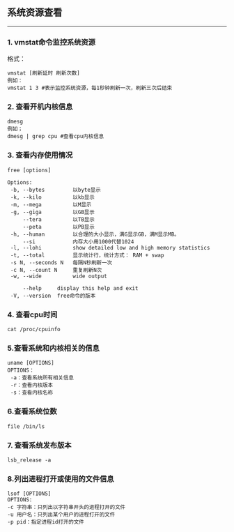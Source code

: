 ## 系统资源查看

***

### 1. vmstat命令监控系统资源

格式：

```
vmstat [刷新延时 刷新次数]
例如：
vmstat 1 3 #表示监控系统资源，每1秒钟刷新一次，刷新三次后结束 
```



### 2. 查看开机内核信息

```
dmesg
例如；
dmesg | grep cpu #查看cpu内核信息
```





### 3. 查看内存使用情况

```
free [options]

Options:
 -b, --bytes         以byte显示
 -k, --kilo          以kb显示
 -m, --mega          以M显示
 -g, --giga          以GB显示
     --tera          以TB显示
     --peta          以PB显示
 -h, --human         以合理的大小显示，满G显示GB，满M显示MB。
     --si            内存大小用1000代替1024
 -l, --lohi          show detailed low and high memory statistics
 -t, --total         显示统计行，统计方式： RAM + swap
 -s N, --seconds N   每隔N秒刷新一次
 -c N, --count N     重复刷新N次
 -w, --wide          wide output

     --help     display this help and exit
 -V, --version  free命令的版本
```



### 4. 查看cpu时间

```
cat /proc/cpuinfo
```



### 5.查看系统和内核相关的信息

```
uname [OPTIONS]
OPTIONS：
 -a：查看系统所有相关信息
 -r：查看内核版本
 -s：查看内核名称
```

### 6.查看系统位数

```
file /bin/ls
```

### 7. 查看系统发布版本

```
lsb_release -a
```

### 8.列出进程打开或使用的文件信息

```
lsof [OPTIONS]
OPTIONS:
-c 字符串：只列出以字符串开头的进程打开的文件
-u 用户名：只列出某个用户的进程打开的文件
-p pid：指定进程id打开的文件
```

